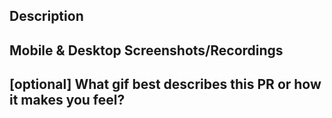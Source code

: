 ## Description

<!-- 
Please do not leave this blank 
This PR [adds/removes/fixes/replaces] the [feature/bug/etc]. 
-->

## Mobile & Desktop Screenshots/Recordings

<!-- Visual changes require screenshots -->


## [optional] What gif best describes this PR or how it makes you feel?



<!-- note: PRs with deleted sections will be marked invalid -->

<!--
  For Work In Progress Pull Requests, please use the Draft PR feature,
  see https://github.blog/2019-02-14-introducing-draft-pull-requests/ for further details.
  
  For a timely review/response, please avoid force-pushing additional
  commits if your PR already received reviews or comments.
  
  Before submitting a Pull Request, please ensure you've done the following:
  - 👷‍♀️ Create small PRs. In most cases, this will be possible.
  - ✅ Pass CodeQL scans.
  - 📝 Use descriptive commit messages.
  - 📗 Update any related documentation and include any relevant screenshots.
-->
